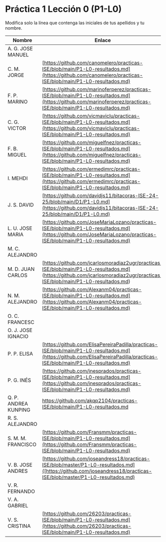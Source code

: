 # Práctica 1 Lección 0 (P1-L0)

Modifica solo la línea que contenga las iniciales de tus apellidos y tu nombre.

| Nombre       | Enlace                                                                   |
| --------------- | ---------------------------------------------------------- |
| A. G. JOSE MANUEL | <!--enlace-->                                                           |
| C. M. JORGE | [https://github.com/canomelero/practicas-ISE/blob/main/P1-L0-resultados.md](https://github.com/canomelero/practicas-ISE/blob/main/P1-L0-resultados.md)                                                         |                                                         |                                                          |
| F. P. MARINO | [https://github.com/marinoferperez/practicas-ISE/blob/main/P1-L0-resultados.md](https://github.com/marinoferperez/practicas-ISE/blob/main/P1-L0-resultados.md) |
| C. G. VICTOR | [https://github.com/vicmaviclu/practicas-ISE/blob/main/P1-L0-resultados.md](https://github.com/vicmaviclu/practicas-ISE/blob/main/P1-L0-resultados.md)                                                           |
| F. B. MIGUEL | [https://github.com/miguelfnez/practicas-ISE/blob/main/P1-L0-resultados.md](https://github.com/miguelfnez/practicas-ISE/blob/main/P1-L0-resultados.md) |
| I. MEHDI | [https://github.com/ermedimrc/practicas-ISE/blob/main/P1-L0-resultados.md](https://github.com/ermedimrc/practicas-ISE/blob/main/P1-L0-resultados.md)                 |
| J. S. DAVID | [https://github.com/davidjs11/bitacoras-ISE-24-25/blob/main/D1/P1-L0.md](https://github.com/davidjs11/bitacoras-ISE-24-25/blob/main/D1/P1-L0.md)                                                          |                                                        |
| L. U. JOSE MARIA | [https://github.com/JoseMariaLozano/practicas-ISE/blob/main/P1-L0-resultados.md](https://github.com/JoseMariaLozano/practicas-ISE/blob/main/P1-L0-resultados.md) |
| M. C. ALEJANDRO | <!--enlace-->                                                           |
| M. D. JUAN CARLOS | [https://github.com/jcarlosmoradiaz2ugr/practicas-ISE/blob/main/P1-L0-resultados.md] (https://github.com/jcarlosmoradiaz2ugr/practicas-ISE/blob/main/P1-L0-resultados.md)          |                                                          |
| N. M. ALEJANDRO | [https://github.com/Alexanm04/practicas-ISE/blob/main/P1-L0-resultados.md](https://github.com/Alexanm04/practicas-ISE/blob/main/P1-L0-resultados.md) |
| O. C. FRANCESC | <!--enlace-->                                                           |
| O. J. JOSE IGNACIO | <!--enlace-->                                                           |
| P. P. ELISA | [https://github.com/ElisaPereiraPadilla/practicas-ISE/blob/main/P1-L0-resultados.md](https://github.com/ElisaPereiraPadilla/practicas-ISE/blob/main/P1-L0-resultados.md)                                                           |
| P. G. INÉS | [https://github.com/inesprados/practicas-ISE/blob/main/P1-L0-resultados.md](https://github.com/inesprados/practicas-ISE/blob/main/P1-L0-resultados.md)                                                           |                                                       |
| Q. P. ANDREA KUNPING | <!--enlace--> https://github.com/akqp2104/practicas-ISE/blob/main/P1-L0-resultados.md  |
| R. S. ALEJANDRO | <!--enlace-->                                                           |
| S. M. M. FRANCISCO | [https://github.com/Fransmm/practicas-ISE/blob/main/P1-L0-resultados.md](https://github.com/Fransmm/practicas-ISE/blob/main/P1-L0-resultados.md)                                                          |
| V. B. JOSE ANDRES | [https://github.com/joseandress18/practicas-ISE/blob/master/P1-L0-resultados.md]([https://github.com/joseandress18/practicas-ISE/blob/master/P1-L0-resultados.md)                                                           |
| V. R. FERNANDO | <!--enlace-->                                                           |
| V. A. GABRIEL | <!--enlace-->                                                           |
| V. S. CRISTINA | [https://github.com/26203/practicas-ISE/blob/main/P1-L0-resultados.md](https://github.com/26203/practicas-ISE/blob/main/P1-L0-resultados.md)                                                           |
